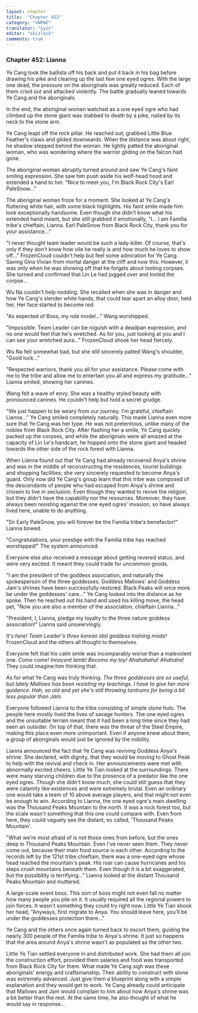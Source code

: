 ```yaml
---
layout: chapter
title:  "Chapter 452"
category: "VWPWE"
translator: "syzc"
editor: "skizlock"
comments: true
---
```


### Chapter 452: Lianna

Ye Cang took the ballista off his back and put it back in his bag before drawing his pike and clearing up the last few one eyed ogres. With the large one dead, the pressure on the aboriginals was greatly reduced. Each of them cried out and attacked violently. The battle gradually leaned towards Ye Cang and the aboriginals.

In the end, the aboriginal woman watched as a one eyed ogre who had climbed up the stone giant was stabbed to death by a pike, nailed by its neck to the stone arm.

Ye Cang leapt off the rock pillar. He reached out, grabbed Little Blue Feather's claws and glided downwards. When the distance was about right, he shadow stepped behind the woman. He lightly patted the aboriginal woman, who was wondering where the warrior gliding on the falcon had gone.

The aboriginal woman abruptly turned around and saw Ye Cang's faint smiling expression. She saw him push aside his wolf-head hood and extended a hand to her. "Nice to meet you, I'm Black Rock City's Earl PaleSnow..."

The aboriginal woman froze for a moment. She looked at Ye Cang's fluttering white hair, with some black highlights. His faint smile made him look exceptionally handsome. Even though she didn't know what his extended hand meant, but she still grabbed it emotionally, "I... I am Familia tribe's chieftain, Lianna. Earl PaleSnow from Black Rock City, thank you for your assistance..." 

"I never thought team leader would be such a lady-killer. Of course, that's only if they don't know how vile he really is and how much he loves to show off..." FrozenCloud couldn't help but feel some admiration for Ye Cang. Saving Gina Vivian from mortal danger at the cliff and now this. However, it was only when he was showing off that he forgets about looting corpses. She turned and confirmed that Lin Le had jogged over and looted the corpse...

Wu Na couldn't help nodding. She recalled when she was in danger and how Ye Cang's slender white hands, that could tear apart an alloy door, held her. Her face started to become red.

"As expected of Boss, my role model..." Wang worshipped.

"Impossible. Team Leader can be roguish with a deadpan expression, and no one would feel that he's wretched. As for you, just looking at you and I can see your wretched aura..." FrozenCloud shook her head fiercely. 

Wu Na felt somewhat bad, but she still sincerely patted Wang's shoulder, "Good luck..."

"Respected warriors, thank you all for your assistance. Please come with me to the tribe and allow me to entertain you all and express my gratitude..." Lianna smiled, showing her canines.

Wang felt a wave of envy. She was a healthy styled beauty with pronounced canines. He couldn't help but hold a secret grudge.

"We just happen to be weary from our journey. I'm grateful, chieftain Lianna..." Ye Cang smiled completely naturally. This made Lianna even more sure that Ye Cang was her type. He was not pretentious, unlike many of the nobles from Black Rock City. After flashing her a smile, Ye Cang quickly packed up the corpses, and while the aboriginals were all amazed at the capacity of Lin Le's handcart, he hopped onto the stone giant and headed towards the other side of the rock forest with Lianna.

When Lianna found out that Ye Cang had already recovered Anya's shrine and was in the middle of reconstructing the residences, tourist buildings and shopping facilities; she very sincerely requested to become Anya's guard. Only now did Ye Cang's group learn that this tribe was composed of the descendants of people who had escaped from Anya's shrine and chosen to live in seclusion. Even though they wanted to revive the religion, but they didn't have the capability nor the resources. Moreover, they have always been resisting against the one eyed ogres' invasion, so have always lived here, unable to do anything.

"Sir Early PaleSnow, you will forever be the Familia tribe's benefactor!" Lianna bowed.

"Congratulations, your prestige with the Familia tribe has reached worshipped!" The system announced. 

Everyone else also received a message about getting revered status, and were very excited. It meant they could trade for uncommon goods.

"I am the president of the goddess association, and naturally the spokesperson of the three goddesses. Goddess Mallows' and Goddess Jam's shrines have been successfully restored. Black Peaks will once more be under the goddesses' care..." Ye Cang looked into the distance as he spoke. Then he reached out his hand and used his killing move, the head pet, "Now you are also a member of the association, chieftain Lianna..."

"President, I, Lianna, pledge my loyalty to the three nature goddess association!" Lianna said unswervingly.

*It's here! Team Leader's three korean idol goddess training mode!* FrozenCloud and the others all thought to themselves.

Everyone felt that his calm smile was incomparably worse than a malevolent one. *Come come! Innocent lamb! Become my toy! Ahahahaha! Ahahaha!* They could imagine him thinking that.

As for what Ye Cang was truly thinking. *The three goddesses are so useful, but lately Mallows has been resisting my teachings. I have to give her more guidance. Hah, so old and yet she's still throwing tantrums for being a bit less popular than Jam.*

Everyone followed Lianna to the tribe consisting of simple stone huts. The people here mostly lived the lives of savage hunters. The one eyed ogres and the unsuitable terrain meant that it had been a long time since they had seen an outsider. On top of that, there was the threat of the Steel Empire, making this place even more unimportant. Even if anyone knew about them, a group of aboriginals would just be ignored by the nobility.

Lianna announced the fact that Ye Cang was reviving Goddess Anya's shrine. She declared, with dignity, that they would be moving to Ghost Peak to help with the revival and check in. Her announcements were met with abnormally excited cheers. Little Ye Tian looked at the surroundings. There were many starving children due to the presence of a predator like the one eyed ogres. Though she didn't know much, she could still guess that they were calamity like existences and were extremely brutal. Even an ordinary one would take a team of 10 above average players, and that might not even be enough to win. According to Lianna, the one eyed ogre's main dwelling was the Thousand Peaks Mountain to the north. It was a rock forest too, but the scale wasn't something that this one could compare with. Even from here, they could vaguely see the distant, so called, 'Thousand Peaks Mountain'.

"What we're most afraid of is not those ones from before, but the ones deep in Thousand Peaks Mountain. Even I've never seen them. They never come out, because their main food source is each other. According to the records left by the 121st tribe chieftain, there was a one-eyed ogre whose head reached the mountain's peak. His roar can cause hurricanes and his steps crush mountains beneath them. Even though it is a bit exaggerated, but the possibility is terrifying..." Lianna looked at the distant Thousand Peaks Mountain and muttered.

A large-scale event boss. This sort of boss might not even fall no matter how many people you pile on it. It usually required all the regional powers to join forces. It wasn't something they could try right now. Little Ye Tian shook her head, "Anyways, first migrate to Anya. You should leave here, you'll be under the goddesses protection there..."

Ye Cang and the others once again turned back to escort them, guiding the nearly 300 people of the Familia tribe to Anya's shrine. It just so happens that the area around Anya's shrine wasn't as populated as the other two.

Little Ye Tian settled everyone in and distributed work. She had them all join the construction effort, provided them salaries and food was transported from Black Rock City for them. What made Ye Cang sigh was these aboriginals' energy and craftsmanship. Their ability to construct with stone was extremely advanced. Just give them a blueprint along with a simple explanation and they would get to work. Ye Cang already could anticipate that Mallows and Jam would complain to him about how Anya's shrine was a bit better than the rest. At the same time, he also thought of what he would say in response...
